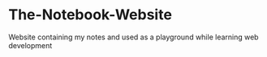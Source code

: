 # The-Notebook-Website
Website containing my notes and used as a playground while learning web development

